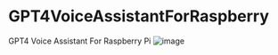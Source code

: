 # GPT4VoiceAssistantForRaspberry
GPT4 Voice Assistant For Raspberry Pi
![image](https://github.com/shijiong/GPT4VoiceAssistantForRaspberry/blob/main/architecture.jpg)  
